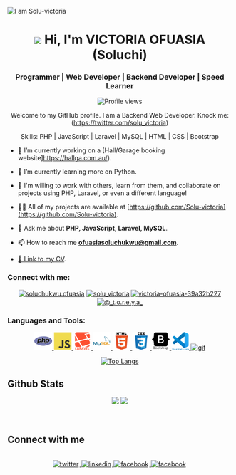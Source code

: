 
![I am Solu-victoria](https://github.com/Solu-victoria/Solu-victoria/blob/main/ben-griffiths-Bj6ENZDMSDY-unsplash.jpg)


<h1 align="center"><img src = "https://raw.githubusercontent.com/MartinHeinz/MartinHeinz/master/wave.gif" width = 25px> Hi, I'm VICTORIA OFUASIA (Soluchi)</h1>
<h3 align="center">Programmer | Web Developer | Backend Developer | Speed Learner</h3>

<div align="center">

![Profile views](https://gpvc.arturio.dev/Solu-victoria) 

Welcome to my GitHub profile. I am a Backend Web Developer. 
Knock me: (https://twitter.com/solu_victoria)

Skills: PHP | JavaScript | Laravel | MySQL | HTML | CSS | Bootstrap
</div>

- 🔭 I’m currently working on a [Hall/Garage booking website]https://hallga.com.au/).

- 🌱 I’m currently learning more on Python.

- 👯 I'm willing to work with others, learn from them, and collaborate on projects using PHP, Laravel, or even a different language!

- 👩‍💻 All of my projects are available at [https://github.com/Solu-victoria](https://github.com/Solu-victoria).

- 💬 Ask me about **PHP, JavaScript, Laravel, MySQL**.

- 📫 How to reach me **ofuasiasoluchukwu@gmail.com**.

- [📄 Link to my CV](https://drive.google.com/drive/folders/1s3FGzkILK51Am-L8iYXLkdV7Wx8sDXrs?usp=share_link).

<h3 align="left">Connect with me:</h3>

<p align="center">
<a href="https://facebook.com/soluchukwu.ofuasia" target=”_blank”><img align="center" src="https://raw.githubusercontent.com/rahuldkjain/github-profile-readme-generator/master/src/images/icons/Social/facebook.svg" alt="soluchukwu.ofuasia" height="30" width="40" /></a>
<a href="https://twitter.com/solu_victoria" target="blank"><img align="center" src="https://raw.githubusercontent.com/rahuldkjain/github-profile-readme-generator/master/src/images/icons/Social/twitter.svg" alt="solu_victoria" height="30" width="40" /></a>
<a href="https://www.linkedin.com/in/victoria-ofuasia-39a32b227/" target="blank"><img align="center" src="https://raw.githubusercontent.com/rahuldkjain/github-profile-readme-generator/master/src/images/icons/Social/linked-in-alt.svg" alt="victoria-ofuasia-39a32b227" height="30" width="40" /></a>
<a href="https://www.instagram.com/_t.o.r.e.y.a_/" target="blank"><img align="center" src="https://raw.githubusercontent.com/rahuldkjain/github-profile-readme-generator/master/src/images/icons/Social/instagram.svg" alt="@_t.o.r.e.y.a_" height="30" width="40" /></a>
</p>

<h3 align="left">Languages and Tools:</h3>
<p align="center"> 
<a href="https://www.php.net" target="_blank"> <img src="https://raw.githubusercontent.com/devicons/devicon/master/icons/php/php-original.svg" alt="php" width="40" height="40"/> </a> 
 <a href="https://www.javascript.com" target="_blank"> <img src="https://raw.githubusercontent.com/devicons/devicon/master/icons/javascript/javascript-original.svg" alt="javascript" width="40" height="40"/> </a> 
 <a href="https://www.laravel.com" target="_blank"> <img src="https://raw.githubusercontent.com/devicons/devicon/master/icons/laravel/laravel-plain-wordmark.svg" alt="laravel" width="40" height="40"/> </a> 
<a href="https://www.mysql.com/" target="_blank"> <img src="https://raw.githubusercontent.com/devicons/devicon/master/icons/mysql/mysql-original-wordmark.svg" alt="MySQL" width="40" height="40"/> </a>
 <a href="https://www.w3.org/html/" target="_blank"> <img src="https://raw.githubusercontent.com/devicons/devicon/master/icons/html5/html5-original-wordmark.svg" alt="html5" width="40" height="40"/> </a> 
<a href="https://www.w3schools.com/css/" target="_blank"> <img src="https://raw.githubusercontent.com/devicons/devicon/master/icons/css3/css3-original-wordmark.svg" alt="css3" width="40" height="40"/> </a>
<a href="https://getbootstrap.com" target="_blank"> <img src="https://raw.githubusercontent.com/devicons/devicon/master/icons/bootstrap/bootstrap-plain-wordmark.svg" alt="bootstrap" width="40" height="40"/> </a> 
 <a href="https://code.visualstudio.com/" target="_blank"> <img src="https://raw.githubusercontent.com/devicons/devicon/master/icons/vscode/vscode-original-wordmark.svg" alt="visual studio code" width="40" height="40"/> </a> 
<a href="https://git-scm.com/" target="_blank"> <img src="https://www.vectorlogo.zone/logos/git-scm/git-scm-icon.svg" alt="git" width="40" height="40"/> </a> 

</p>

<div align="center">
 
[![Top Langs](https://github-readme-stats.vercel.app/api/top-langs/?username=Solu-victoria&theme=dark&hide_border=true)](https://github.com/Solu-victoria/github-readme-stats)

</div>
 
## Github Stats  

<div align="center">
  <img width="48%" src="https://github-readme-stats.vercel.app/api?username=Solu-victoria&theme=dark&show_icons=true&hide_border=true&count_private=true" />
  <img width="48%" src="https://github-readme-streak-stats.herokuapp.com/?user=Solu-victoria&theme=dark&hide_border=true" />
</div>

<br/>

<!-- [![GitHub Activity Graph](https://activity-graph.herokuapp.com/graph?username=Solu-victoria&bg_color=ffffff&color=777777&line=E44536&point=E44536&area=true&hide_border=true)](https://github.com/Solu-victoria/github-readme-activity-graph)
 -->
<br/>

## Connect with me  
<div align="center">
<br/>
<a href="https://twitter.com/solu_victoria" target="blank">
<img src=https://img.shields.io/badge/twitter-%2300acee.svg?&style=for-the-badge&logo=twitter&logoColor=white alt=twitter style="margin-bottom: 5px; margin-right: 2px;" />
</a>
<a href="https://www.linkedin.com/in/victoria-ofuasia-39a32b227/" target="blank">
<img src=https://img.shields.io/badge/linkedin-%231E77B5.svg?&style=for-the-badge&logo=linkedin&logoColor=white alt=linkedin style="margin-bottom: 5px; margin-right: 2px;" />
</a>
<a href="https://www.instagram.com/_t.o.r.e.y.a_/" target="blank">
<img src=https://img.shields.io/badge/Instagram-%23E4405F.svg?style=for-the-badge&logo=instagram&logoColor=white alt=facebook style="margin-bottom: 5px; margin-right: 2px;" />
 <a href="https://www.facebook.com/soluchukwu.ofuasia" target="blank">
<img src=https://img.shields.io/badge/facebook-%232E87FB.svg?&style=for-the-badge&logo=facebook&logoColor=white alt=facebook style="margin-bottom: 5px; margin-right: 2px;" />
</a> 
</a>  
</div>
